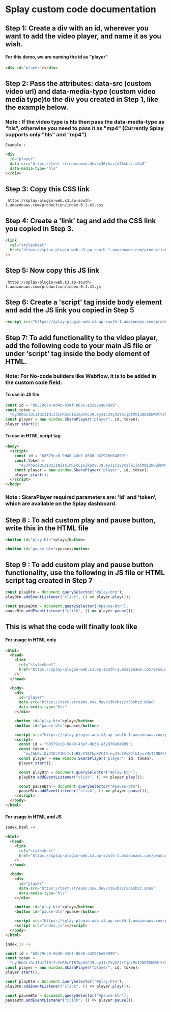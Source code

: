 # Splay custom code documentation

## Step 1: Create a div with an id, wherever you want to add the video player, and name it as you wish.

#### For this demo, we are naming the id as "player"

```html
<div id="player"></div>
```

## Step 2: Pass the attributes: data-src (custom video url) and data-media-type (custom video media type)to the div you created in Step 1, like the example below.

### Note : If the video type is hls then pass the data-media-type as "hls", otherwise you need to pass it as "mp4" (Currently Splay supports only "hls" and "mp4")

```html
Example :

<div
  id="player"
  data-src="https://test-streams.mux.dev/x36xhzz/x36xhzz.m3u8"
  data-media-type="hls"
></div>
```

## Step 3: Copy this CSS link

`
https://splay-plugin-web.s3.ap-south-1.amazonaws.com/production/index-0.1.41.css`

## Step 4: Create a 'link' tag and add the CSS link you copied in Step 3.

```html
<link
  rel="stylesheet"
  href="https://splay-plugin-web.s3.ap-south-1.amazonaws.com/production/index-0.1.41.css"
/>
```

## Step 5: Now copy this JS link

`
https://splay-plugin-web.s3.ap-south-1.amazonaws.com/production/index-0.1.41.js`

## Step 6: Create a 'script' tag inside body element and add the JS link you copied in Step 5

```html
<script src="https://splay-plugin-web.s3.ap-south-1.amazonaws.com/production/index-0.1.41.js"></script>
```

<!-- ```html
<head>
  <link
    rel="stylesheet"
    href="https://splay-plugin-web.s3.ap-south-1.amazonaws.com/production/index-0.1.41.css"
  />
</head>

<body>
  <div
    id="player"
    data-src="https://test-streams.mux.dev/x36xhzz/x36xhzz.m3u8"
    data-media-type="hls"
  ></div>

  <script src="https://splay-plugin-web.s3.ap-south-1.amazonaws.com/production/index-0.1.41.js"></script>
</body>
``` -->

## Step 7: To add functionality to the video player, add the following code to your main JS file or under 'script' tag inside the body element of HTML.

### Note: For No-code builders like Webflow, it is to be added in the custom code field.

#### To use in JS file

```js
const id = "b8579cc0-9d40-43ef-8636-a32976e84899";
const token =
  "eyJhbGciOiJIUzI1NiIsInR5cCI6IkpXVCJ9.eyJ1c2VyX2lkIjoiMmI2NDZkNWUtYzMxZC00YTMxLWFmM2UtMjYxYTRlZWY0MDYyIiwiaXNzIjoic2thcmEtcGxheWVyIiwic3ViIjoiYjg1NzljYzAtOWQ0MC00M2VmLTg2MzYtYTMyOTc2ZTg0ODk5IiwiYXVkIjpbInBsYXllci1kZXYiXSwibmJmIjoxNzA4NDIxNjExLCJpYXQiOjE3MDg0MjE2MTF9.VTkmc4KiFtO1xwQTb_dP3xjuErzYr1SSUJU4fgVpxPg";
const player = new window.SkaraPlayer("player", id, token);
player.start();
```

#### To use in HTML script tag

```html
<body>
  <script>
    const id = "b8579cc0-9d40-43ef-8636-a32976e84899";
    const token =
      "eyJhbGciOiJIUzI1NiIsInR5cCI6IkpXVCJ9.eyJ1c2VyX2lkIjoiMmI2NDZkNWUtYzMxZC00YTMxLWFmM2UtMjYxYTRlZWY0MDYyIiwiaXNzIjoic2thcmEtcGxheWVyIiwic3ViIjoiYjg1NzljYzAtOWQ0MC00M2VmLTg2MzYtYTMyOTc2ZTg0ODk5IiwiYXVkIjpbInBsYXllci1kZXYiXSwibmJmIjoxNzA4NDIxNjExLCJpYXQiOjE3MDg0MjE2MTF9.VTkmc4KiFtO1xwQTb_dP3xjuErzYr1SSUJU4fgVpxPg";
    const player = new window.SkaraPlayer("player", id, token);
    player.start();
  </script>
</body>
```

### Note : SkaraPlayer required parameters are: 'id' and 'token', which are available on the Splay dashboard.

<!-- ### The div id is the one you created in Step 2 -->

## Step 8 : To add custom play and pause button, write this in the HTML file

```html
<button id="play-btn">play</button>

<button id="pause-btn">puase</button>
```

## Step 9 : To add custom play and pause button functionality, use the following in JS file or HTML script tag created in Step 7

```js
const playBtn = document.querySelector("#play-btn");
playBtn.addEventListener("click", () => player.play());

const pauseBtn = document.querySelector("#pause-btn");
pauseBtn.addEventListener("click", () => player.pause());
```

## This is what the code will finally look like

#### For usage in HTML only

```html
<html>
  <head>
    <link
      rel="stylesheet"
      href="https://splay-plugin-web.s3.ap-south-1.amazonaws.com/production/index-0.1.41.css"
    />
  </head>

  <body>
    <div
      id="player"
      data-src="https://test-streams.mux.dev/x36xhzz/x36xhzz.m3u8"
      data-media-type="hls"
    ></div>

    <button id="play-btn">play</button>
    <button id="pause-btn">puase</button>

    <script src="https://splay-plugin-web.s3.ap-south-1.amazonaws.com/production/index-0.1.41.js"></script>
    <script>
      const id = "b8579cc0-9d40-43ef-8636-a32976e84899";
      const token =
        "eyJhbGciOiJIUzI1NiIsInR5cCI6IkpXVCJ9.eyJ1c2VyX2lkIjoiMmI2NDZkNWUtYzMxZC00YTMxLWFmM2UtMjYxYTRlZWY0MDYyIiwiaXNzIjoic2thcmEtcGxheWVyIiwic3ViIjoiYjg1NzljYzAtOWQ0MC00M2VmLTg2MzYtYTMyOTc2ZTg0ODk5IiwiYXVkIjpbInBsYXllci1kZXYiXSwibmJmIjoxNzA4NDIxNjExLCJpYXQiOjE3MDg0MjE2MTF9.VTkmc4KiFtO1xwQTb_dP3xjuErzYr1SSUJU4fgVpxPg";
      const player = new window.SkaraPlayer("player", id, token);
      player.start();

      const playBtn = document.querySelector("#play-btn");
      playBtn.addEventListener("click", () => player.play());

      const pauseBtn = document.querySelector("#pause-btn");
      pauseBtn.addEventListener("click", () => player.pause());
    </script>
  </body>
</html>
```

#### For usage in HTML and JS

```html
index.html ->

<html>
  <head>
    <link
      rel="stylesheet"
      href="https://splay-plugin-web.s3.ap-south-1.amazonaws.com/production/index-0.1.41.css"
    />
  </head>

  <body>
    <div
      id="player"
      data-src="https://test-streams.mux.dev/x36xhzz/x36xhzz.m3u8"
      data-media-type="hls"
    ></div>

    <button id="play-btn">play</button>
    <button id="pause-btn">puase</button>

    <script src="https://splay-plugin-web.s3.ap-south-1.amazonaws.com/production/index-0.1.41.js"></script>
    <script src="index.js"></script>
  </body>
</html>
```

```js
index.js ->

const id = "b8579cc0-9d40-43ef-8636-a32976e84899";
const token =
  "eyJhbGciOiJIUzI1NiIsInR5cCI6IkpXVCJ9.eyJ1c2VyX2lkIjoiMmI2NDZkNWUtYzMxZC00YTMxLWFmM2UtMjYxYTRlZWY0MDYyIiwiaXNzIjoic2thcmEtcGxheWVyIiwic3ViIjoiYjg1NzljYzAtOWQ0MC00M2VmLTg2MzYtYTMyOTc2ZTg0ODk5IiwiYXVkIjpbInBsYXllci1kZXYiXSwibmJmIjoxNzA4NDIxNjExLCJpYXQiOjE3MDg0MjE2MTF9.VTkmc4KiFtO1xwQTb_dP3xjuErzYr1SSUJU4fgVpxPg";
const player = new window.SkaraPlayer("player", id, token);
player.start();

const playBtn = document.querySelector("#play-btn");
playBtn.addEventListener("click", () => player.play());

const pauseBtn = document.querySelector("#pause-btn");
pauseBtn.addEventListener("click", () => player.pause());
``;
```
